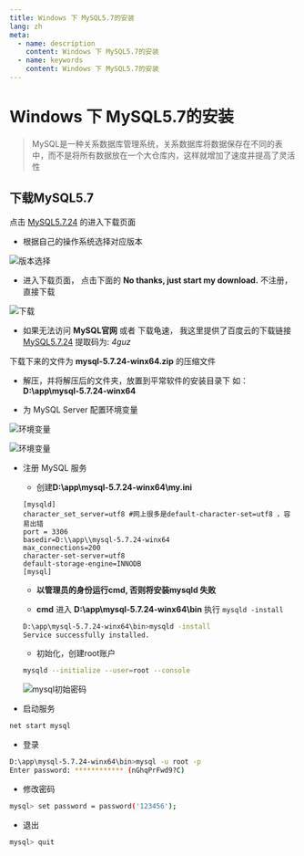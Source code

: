 ```yaml
---
title: Windows 下 MySQL5.7的安装
lang: zh
meta:
  - name: description
    content: Windows 下 MySQL5.7的安装
  - name: keywords
    content: Windows 下 MySQL5.7的安装
---
```


# Windows 下 MySQL5.7的安装

> MySQL是一种关系数据库管理系统，关系数据库将数据保存在不同的表中，而不是将所有数据放在一个大仓库内，这样就增加了速度并提高了灵活性  

## 下载MySQL5.7

点击 [MySQL5.7.24](https://dev.mysql.com/downloads/mysql/5.7.html#downloads "MySQL5.7.24") 的进入下载页面   

* 根据自己的操作系统选择对应版本

![版本选择](/readme-blog/Database/MySQL/mysql-download-version.jpg "MySQL版本选择")  

* 进入下载页面， 点击下面的 **No thanks, just start my download.** 不注册，直接下载  

![下载](/readme-blog/Database/MySQL/mysql-download-download.jpg "MySQL下载")  

* 如果无法访问 **MySQL官网** 或者 下载龟速， 我这里提供了百度云的下载链接 [MySQL5.7.24](https://pan.baidu.com/s/18emOYA4e3bIvZPqT3k_AKw "MySQL5.7.24")  提取码为: _4guz_   

下载下来的文件为 **mysql-5.7.24-winx64.zip** 的压缩文件

* 解压，并将解压后的文件夹，放置到平常软件的安装目录下 如： **D:\app\mysql-5.7.24-winx64**

* 为 MySQL Server 配置环境变量  

![环境变量](/readme-blog/Database/MySQL/mysql_sys_path.jpg "MySQL环境变量")  

![环境变量](/readme-blog/Database/MySQL/mysql_path.jpg "MySQL环境变量")  

* 注册 MySQL 服务

  * 创建**D:\app\mysql-5.7.24-winx64\my.ini**  

  ```
  [mysqld]
  character_set_server=utf8 #网上很多是default-character-set=utf8 ，容易出错
  port = 3306
  basedir=D:\\app\\mysql-5.7.24-winx64
  max_connections=200
  character-set-server=utf8
  default-storage-engine=INNODB
  [mysql]
  ```

  * **以管理员的身份运行cmd, 否则将安装mysqld 失败**

  * **cmd** 进入 **D:\app\mysql-5.7.24-winx64\bin** 执行 `mysqld -install`

  ```sh
  D:\app\mysql-5.7.24-winx64\bin>mysqld -install
  Service successfully installed.
  ```

  * 初始化，创建root账户

  ```sh
  mysqld --initialize --user=root --console
  ```

  ![mysql初始密码](/readme-blog/Database/MySQL/mysql_init_pwd.jpg "mysql初始密码")
  

* 启动服务
```sh
net start mysql
```

* 登录

```sh
D:\app\mysql-5.7.24-winx64\bin>mysql -u root -p
Enter password: ************ (nGhqPrFwd9?C)
```

* 修改密码

```sh
mysql> set password = password('123456');
```

* 退出

```sh
mysql> quit
```

<Valine></Valine>
